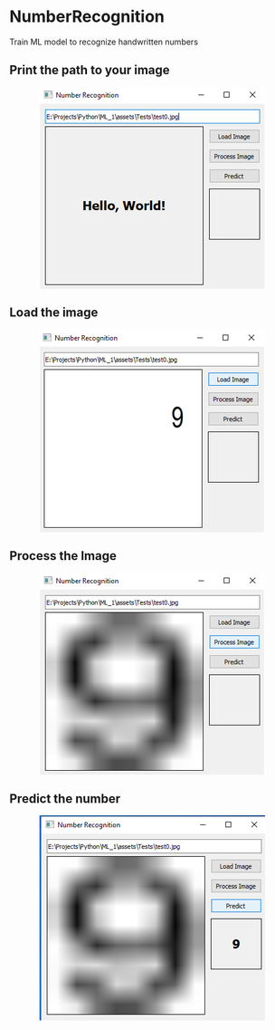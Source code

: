 # NumberRecognition
Train ML model to recognize handwritten numbers

## Print the path to your image
<p align="center">
  <img align="center" src="https://github.com/n-cekic/NumberRecognition/blob/main/readme/1path.png">
</p>

## Load the image
<p align="center">
  <img align="center" src="https://github.com/n-cekic/NumberRecognition/blob/main/readme/2load.png">
</p>

## Process the Image
<p align="center">
  <img align="center" src="https://github.com/n-cekic/NumberRecognition/blob/main/readme/3process.png">
</p>

## Predict the number
<p align="center">
  <img align="center" src="https://github.com/n-cekic/NumberRecognition/blob/main/readme/4predict.png">
</p>
